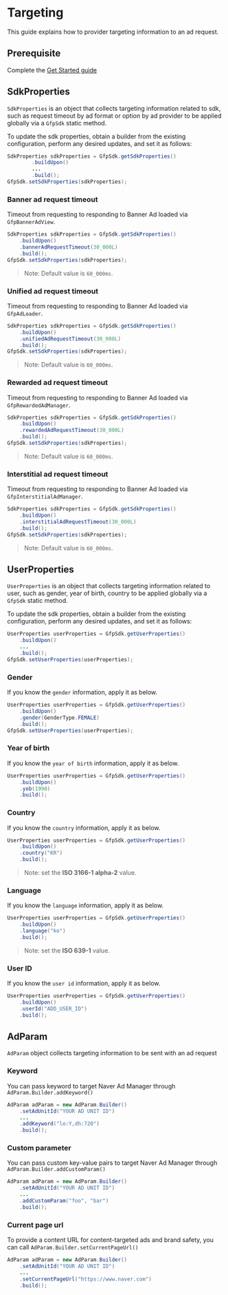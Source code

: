 # Targeting 

This guide explains how to provider targeting information to an ad request.

## Prerequisite

Complete the [Get Started guide](../README.md)

## SdkProperties

`SdkProperties` is an object that collects targeting information related to sdk, such as request timeout by ad format or option by ad provider to be applied globally via a `GfpSdk` static method.

To update the sdk properties, obtain a builder from the existing configuration, perform any desired updates, and set it as follows:

```java
SdkProperties sdkProperties = GfpSdk.getSdkProperties()
        .buildUpon()
        ...
        .build();
GfpSdk.setSdkProperties(sdkProperties);
```

### Banner ad request timeout

Timeout from requesting to responding to Banner Ad loaded via `GfpBannerAdView`.

```java
SdkProperties sdkProperties = GfpSdk.getSdkProperties()
    .buildUpon()
    .bannerAdRequestTimeout(30_000L)
    .build();
GfpSdk.setSdkProperties(sdkProperties);
```
>Note: Default value is `60_000ms`.

### Unified ad request timeout

Timeout from requesting to responding to Banner Ad loaded via `GfpAdLoader`.

```java
SdkProperties sdkProperties = GfpSdk.getSdkProperties()
    .buildUpon()
    .unifiedAdRequestTimeout(30_000L)
    .build();
GfpSdk.setSdkProperties(sdkProperties);
```
>Note: Default value is `60_000ms`.

### Rewarded ad request timeout

Timeout from requesting to responding to Banner Ad loaded via `GfpRewardedAdManager`.

```java
SdkProperties sdkProperties = GfpSdk.getSdkProperties()
    .buildUpon()
    .rewardedAdRequestTimeout(30_000L)
    .build();
GfpSdk.setSdkProperties(sdkProperties);
```
>Note: Default value is `60_000ms`.

### Interstitial ad request timeout

Timeout from requesting to responding to Banner Ad loaded via `GfpInterstitialAdManager`.

```java
SdkProperties sdkProperties = GfpSdk.getSdkProperties()
    .buildUpon()
    .interstitialAdRequestTimeout(30_000L)
    .build();
GfpSdk.setSdkProperties(sdkProperties);
```
>Note: Default value is `60_000ms`.

## UserProperties

`UserProperties` is an object that collects targeting information related to user, such as gender, year of birth, country to be applied globally via a `GfpSdk` static method.

To update the sdk properties, obtain a builder from the existing configuration, perform any desired updates, and set it as follows:

```java
UserProperties userProperties = GfpSdk.getUserProperties()
    .buildUpon()
    ...     
    .build();
GfpSdk.setUserProperties(userProperties);
```

### Gender

If you know the `gender` information, apply it as below.

```java
UserProperties userProperties = GfpSdk.getUserProperties()
    .buildUpon()
    .gender(GenderType.FEMALE)
    .build();
GfpSdk.setUserProperties(userProperties);
```

### Year of birth

If you know the `year of birth` information, apply it as below.

```java
UserProperties userProperties = GfpSdk.getUserProperties()
    .buildUpon()
    .yob(1990)
    .build(); 
```

### Country

If you know the `country` information, apply it as below.

```java
UserProperties userProperties = GfpSdk.getUserProperties()
    .buildUpon()
    .country("KR")
    .build(); 
```
>Note: set the **ISO 3166-1 alpha-2** value.

### Language

If you know the `language` information, apply it as below.

```java
UserProperties userProperties = GfpSdk.getUserProperties()
    .buildUpon()
    .language("ko")
    .build(); 
```
>Note: set the **ISO 639-1** value.

### User ID

If you know the `user id` information, apply it as below.

```java
UserProperties userProperties = GfpSdk.getUserProperties()
    .buildUpon()
    .userId("ADD_USER_ID")
    .build(); 
```

## AdParam

`AdParam` object collects targeting information to be sent with an ad request

### Keyword 

You can pass keyword to target Naver Ad Manager through `AdParam.Builder.addKeyword()`

```java
AdParam adParam = new AdParam.Builder()
    .setAdUnitId("YOUR AD UNIT ID") 
    ...
    .addKeyword("lo:Y,dh:720") 
    .build();
```

### Custom parameter 

You can pass custom key-value pairs to target Naver Ad Manager through `AdParam.Builder.addCustomParam()`

```java
AdParam adParam = new AdParam.Builder()
    .setAdUnitId("YOUR AD UNIT ID") 
    ...      
    .addCustomParam("foo", "bar") 
    .build();
```

### Current page url 

To provide a content URL for content-targeted ads and brand safety, you can call `AdParam.Builder.setCurrentPageUrl()`

```java
AdParam adParam = new AdParam.Builder()
    .setAdUnitId("YOUR AD UNIT ID") 
    ...
    .setCurrentPageUrl("https://www.naver.com") 
    .build();
```

